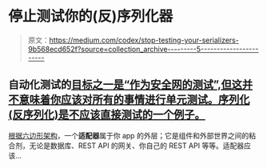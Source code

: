 # 停止测试你的(反)序列化器

> 原文：<https://medium.com/codex/stop-testing-your-serializers-9b568ecd652f?source=collection_archive---------5----------------------->

## 自动化测试的[目标之一是“作为安全网的测试”,但这并不意味着你应该对所有的事情进行单元测试。序列化(反序列化)是不应该直接测试的一个例子。](/swlh/automated-testing-goals-d3ace8fd223a)

[根据六边形架构](/codex/clean-architecture-for-dummies-df6561d42c94)，一个**适配器**属于你 app 的外层；它是组件和外部世界之间的粘合剂，无论是数据库、REST API 的网关、你自己的 REST API 等等。适配器应该…